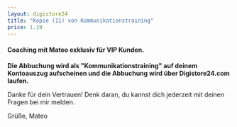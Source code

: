 ```yaml
---
layout: digistore24
title: "Kopie (11) von Kommunikationstraining"
price: 1.19
---
```

<h4><strong>Coaching mit Mateo&#xA0;</strong><strong>exklusiv f&#xFC;r&#xA0;VIP Kunden.</strong></h4>
<p><strong>Die Abbuchung wird als &quot;Kommunikationstraining&quot; auf deinem Kontoauszug aufscheinen und die Abbuchung wird &#xFC;ber Digistore24.com laufen.</strong></p>
<p>Danke f&#xFC;r dein Vertrauen! Denk daran, du kannst dich jederzeit mit deinen Fragen bei mir melden.&#xA0;</p>
<p>Gr&#xFC;&#xDF;e, Mateo</p>